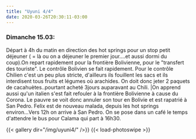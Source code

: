 ```yaml
---
title: "Uyuni 4/4"
date: 2020-03-26T20:30:11-03:00
---
```


### Dimanche 15.03:

Départ à 4h du matin en direction des hot springs pour un stop petit déjeuner ( = là ou on a déjeuner le premier jour....et aussi dormi du coup).On repart rapidement pour la frontière Bolivienne, pour le "transfert des touriste". 
Le contrôle Bolivien se fait rapidement. 
Pour le contrôle Chilien c'est un peu plus stricte, d'ailleurs ils fouillent les sacs et ils interdisent tous fruits et légumes où arachides. On doit donc jeter 2 paquets de cacahuètes..pourtant acheté 3jours auparavant au Chili. |On apprend aussi qu'un italien s'est fait refouler à la frontière Bolivienne à cause du Corona. Le pauvre se voit donc annuler son tour en Bolivie et est rapatrié à San Pedro. 
Felix est de nouveau malada, depuis les hot springs environ...Vers 12h on arrive à San Pedro. On se pose dans un café le temps d'attendre le bus pour Calama qui part à 16h30. 

{{< gallery dir="/img/uyuni4/" />}} {{< load-photoswipe >}}


